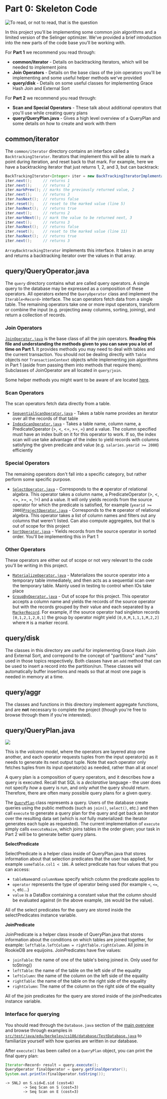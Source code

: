# Part 0: Skeleton Code

![To read, or not to read, that is the question](../../.gitbook/assets/dataskeleton.png)

In this project you'll be implementing some common join algorithms and a limited version of the Selinger optimizer. We've provided a brief introduction into the new parts of the code base you'll be working with.

For **Part 1** we recommend you read through:

* **common/iterator** - Details on backtracking iterators, which will be needed to implement joins
* **Join Operators** - Details on the base class of the join operators you'll be implementing and some useful helper methods we've provided
* **query/disk** - Details on some useful classes for implementing Grace Hash Join and External Sort

For **Part 2** we recommend you read through:

* **Scan and Special Operators** - These talk about additional operators that you'll use while creating query plans
* **query/QueryPlan.java** - Gives a high level overview of a QueryPlan and some details on how to create and work with them

## common/iterator

The `common/iterator` directory contains an interface called a `BacktrackingIterator`. Iterators that implement this will be able to mark a point during iteration, and reset back to that mark. For example, here we have a backtracking iterator that just returns 1, 2, and 3, but can backtrack:

```java
BackTrackingIterator<Integer> iter = new BackTrackingIteratorImplementation();
iter.next();     // returns 1
iter.next();     // returns 2
iter.markPrev(); // marks the previously returned value, 2
iter.next();     // returns 3
iter.hasNext();  // returns false
iter.reset();    // reset to the marked value (line 5)
iter.hasNext();  // returns true
iter.next();     // returns 2
iter.markNext(); // mark the value to be returned next, 3
iter.next();     // returns 3
iter.hasNext();  // returns false
iter.reset();    // reset to the marked value (line 11)
iter.hasNext();  // returns true
iter.next();     // returns 3
```

`ArrayBacktrackingIterator` implements this interface. It takes in an array and returns a backtracking iterator over the values in that array.

## query/QueryOperator.java

The `query` directory contains what are called query operators. A single query to the database may be expressed as a composition of these operators. All operators extend the `QueryOperator` class and implement the `Iterable<Record>` interface. The scan operators fetch data from a single table. The remaining operators take one or more input operators, transform or combine the input \(e.g. projecting away columns, sorting, joining\), and return a collection of records.

### Join Operators

[`JoinOperator.java`](https://github.com/berkeley-cs186/sp21-rookiedb/blob/master/src/main/java/edu/berkeley/cs186/database/query/JoinOperator.java) is the base class of all the join operators. **Reading this file and understanding the methods given to you can save you a lot of time on Part 1.** It provides methods you may need to deal with tables and the current transaction. You should not be dealing directly with `Table` objects nor `TransactionContext` objects while implementing join algorithms in Part 1 \(aside from passing them into methods that require them\). Subclasses of JoinOperator are all located in `query/join`.

Some helper methods you might want to be aware of are located [here](https://github.com/berkeley-cs186/sp21-rookiedb/blob/master/src/main/java/edu/berkeley/cs186/database/query/JoinOperator.java#L167-L207).

### Scan Operators

The scan operators fetch data directly from a table.

* [`SequentialScanOperator.java`](https://github.com/berkeley-cs186/sp21-rookiedb/blob/master/src/main/java/edu/berkeley/cs186/database/query/SequentialScanOperator.java) - Takes a table name provides an iterator over all the records of that table
* [`IndexScanOperator.java`](https://github.com/berkeley-cs186/sp21-rookiedb/blob/master/src/main/java/edu/berkeley/cs186/database/query/IndexScanOperator.java) - Takes a table name, column name, a PredicateOperator \(&gt;, &lt;, &lt;=, &gt;=, =\) and a value. The column specified must have an index built on it for this operator to work. If so, the index scan will use take advantage of the index to yield records with columns satisfying the given predicate and value \(e.g. `salaries.yearid >= 2000`\) efficiently

### Special Operators

The remaining operators don't fall into a specific category, but rather perform some specific purpose.

* [`SelectOperator.java`](https://github.com/berkeley-cs186/sp21-rookiedb/blob/master/src/main/java/edu/berkeley/cs186/database/query/SelectOperator.java) - Corresponds to the **σ** operator of relational algebra. This operator takes a column name, a PredicateOperator \(&gt;, &lt;, &lt;=, &gt;=, =, !=\) and a value. It will only yields records from the source operator for which the predicate is satisfied, for example \(`yearid >= 2000`\)[`ProjectOperator.java`](https://github.com/berkeley-cs186/sp21-rookiedb/blob/master/src/main/java/edu/berkeley/cs186/database/query/ProjectOperator.java) - Corresponds to the **π** operator of relational algebra. This operator takes a list of column names and filters out any columns that weren't listed. Can also compute aggregates, but that is out of scope for this project
* [`SortOperator.java`](https://github.com/berkeley-cs186/sp21-rookiedb/blob/master/src/main/java/edu/berkeley/cs186/database/query/SortOperator.java) - Yields records from the source operator in sorted order. You'll be implementing this in Part 1

### Other Operators

These operators are either out of scope or not very relevant to the code you'll be writing in this project.

* [`MaterializeOperator.java`](https://github.com/berkeley-cs186/sp21-rookiedb/blob/master/src/main/java/edu/berkeley/cs186/database/query/MaterializeOperator.java) - Materializes the source operator into a temporary table immediately, and then acts as a sequential scan over the temporary table. Mainly used in testing to control when IOs take place
* [`GroupByOperator.java`](https://github.com/berkeley-cs186/sp21-rookiedb/blob/master/src/main/java/edu/berkeley/cs186/database/query/JoinOperator.java) - Out of scope for this project. This operator accepts a column name and yields the records of the source operator but with the records grouped by their value and each separated by a [`MarkerRecord`](https://github.com/berkeley-cs186/sp21-rookiedb/blob/master/src/main/java/edu/berkeley/cs186/database/table/MarkerRecord.java). For example, if the source operator had singleton records `[0,1,2,1,2,0,1]` the group by operator might yield `[0,0,M,1,1,1,M,2,2]` where `M` is a marker record.

## query/disk

The classes in this directory are useful for implementing Grace Hash Join and External Sort, and correpond to the concept of "partitions" and "runs" used in those topics respectively. Both classes have an `add` method that can be used to insert a record into the partition/run. These classes will automatically buffer insertions and reads so that at most one page is needed in memory at a time.

## query/aggr

The classes and functions in this directory implement aggregate functions, and are **not** necessary to complete the project \(though you're free to browse through them if you're interested\).

## query/QueryPlan.java

![](../../.gitbook/assets/proj3-volcano-model.png)

This is the _volcano model_, where the operators are layered atop one another, and each operator requests tuples from the input operator\(s\) as it needs to generate its next output tuple. Note that each operator only fetches tuples from its input operator\(s\) as needed, rather than all at once!

A query plan is a composition of query operators, and it describes _how_ a query is executed. Recall that SQL is a _declarative_ language - the user does not specify _how_ a query is run, and only _what_ the query should return. Therefore, there are often many possible query plans for a given query.

The [`QueryPlan`](https://github.com/berkeley-cs186/sp21-rookiedb/blob/master/src/main/java/edu/berkeley/cs186/database/query/QueryPlan.java) class represents a query. Users of the database create queries using the public methods \(such as `join()`, `select()`, etc.\) and then call `execute` to generate a query plan for the query and get back an iterator over the resulting data set \(which is _not_ fully materialized: the iterator generates each tuple as requested\). The current implementation of `execute` simply calls `executeNaive`, which joins tables in the order given; your task in Part 2 will be to generate better query plans.

**SelectPredicate**

SelectPredicate is a helper class inside of QueryPlan.java that stores information about that selection predicates that the user has applied, for example `someTable.col1 < 186`. A select predicate has four values that you can access:

* `tableName`and `columnName` specify which column the predicate applies to
* `operator` represents the type of operator being used \(for example `<`, `<=`, `>`, etc...\)
* `value` is a DataBox containing a constant value that the column should be evaluated against \(in the above example, `186` would be the value\).

All of the select predicates for the query are stored inside the selectPredicates instance variable.

**JoinPredicate**

JoinPredicate is a helper class insode of QueryPlan.java that stores information about the conditions on which tables are joined together, for example: `leftTable.leftColumn = rightTable.rightColumn`. All joins in RookieDB are equijoins. JoinPredicates have five values:

* `joinTable`: the name of one of the table's being joined in. Only used for toString\(\)
* `leftTable`: the name of the table on the left side of the equality
* `leftColumn`: the name of the column on the left side of the equality
* `rightTable`: the name of the table on the right side of the equality
* `rightColumn`: The name of the column on the right side of the equality

All of the join predicates for the query are stored inside of the joinPredicates instance variable.

### Interface for querying

You should read through the `Database.java` section of the [main overview](../../#database-java) and browse through examples in [`src/test/java/edu/berkeley/cs186/database/TestDatabase.java`](https://github.com/berkeley-cs186/sp21-rookiedb/blob/master/src/test/java/edu/berkeley/cs186/database/TestDatabase.java) to familiarize yourself with how queries are written in our database.

After `execute()` has been called on a `QueryPlan` object, you can print the final query plan:

```java
Iterator<Record> result = query.execute();
QueryOperator finalOperator = query.getFinalOperator();
System.out.println(finalOperator.toString());
```

```text
-> SNLJ on S.sid=E.sid (cost=6)
		-> Seq Scan on S (cost=3)
		-> Seq Scan on E (cost=3)
```

